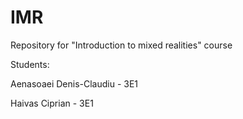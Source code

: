 # IMR
Repository for "Introduction to mixed realities" course

Students: 

Aenasoaei Denis-Claudiu - 3E1

Haivas Ciprian - 3E1
